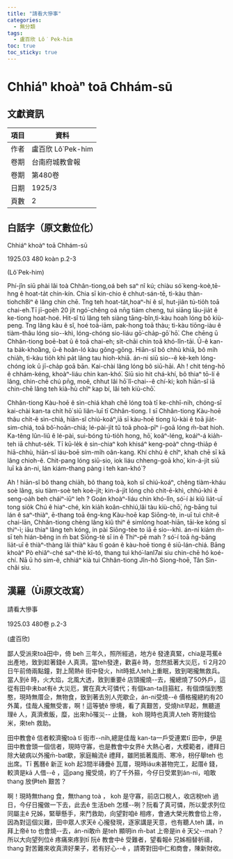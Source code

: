 ```yaml
---
title: "請看大慘事"
categories:
  - 無分類
tags:
  - 盧百欣 Lô͘ Pek-him
toc: true
toc_sticky: true
---
```


# Chhiáⁿ khoàⁿ toā Chhám-sū

## 文獻資訊

| 項目 | 資料 |
|---|---|
| 作者 | 盧百欣 Lô͘ Pek-him |
| 卷期 | 台南府城教會報 |
| 卷期 | 第480卷 |
| 日期 | 1925/3 |
| 頁數 | 2 |

## 白話字（原文數位化）

Chhiáⁿ khoàⁿ toā Chhám-sū

1925.03 480 koàn p.2-3

(Lô͘ Pek-him)

Phí-jîn siū phài lâi toà Chhân-tiong,oá beh saⁿ nî kú; chiàu só͘ keng-koè,tē-hng ê hoat-ta̍t chin-kín. Chia sī kin-chio ê chhut-sán-tē, tì-kàu thàn-tiohch8iⁿ ê lâng chin chē. Tng teh hoat-ta̍t,hoaⁿ-hí ê sî, hut-jiân tú-tio̍h toā chai-eh.Tī jī-goe̍h 20 ji̍t ngó͘-chêng oá nn̄g tiám cheng, tuì siāng lāu-jia̍t ê ke-tiong hoat-hoé. Hit-sî tú lâng teh siàng tāng-bîn,tì-kàu hoah lóng bô kiù-peng. Tng lâng kàu ê sî, hoé toā-iām, pak-hong toā thàu; tì-kàu tiōng-iàu ê tiàm-thâu lóng sio--khì, lóng-chóng sio-liáu gō͘-cha̍p-gō͘ hō͘. Che chēng ū Chhân-tiong boē-bat ū ê toā chai-eh; si̍t-chāi chin toā khó-lîn-tāi. Ū-ê kan-ta ba̍k-kho͘âng, ū-ê hoân-ló kàu gōng-gōng. Hiān-sî bô chhù khiā, bô mi̍h chia̍h, tì-kàu tio̍h khì pa̍t lâng tau hioh-khiā. án-ni siū sio--ê kè-keh lóng-chóng iok ū jī-cha̍p goā bān. Kai-chài lâng lóng bô siū-hāi. Ah ! chit téng-hō ê chhám-kéng, khoàⁿ-liáu chin kan-khó͘. Siū sio hit chá-khí, bô thiaⁿ tō-lí ê lâng, chin-chē chú pn̄g, moê, chhut lâi hō͘ lî-chai--ê chí-ki; koh hiān-sî iā chin-chē lâng teh kià-hù chîⁿ kap bí, lâi teh kiù-chō͘.

Chhân-tiong Kàu-hoē ê sìn-chiá khah chē lóng toà tī ke-chhī-ni̍h, chóng-sī kai-chài kan-ta chi̍t hō͘ siū liân-luī tī Chhân-tiong. I sī Chhân-tiong Kàu-hoē thâu chi̍t-ê sìn-chiá, hiān-sî chiú-koáⁿ,iā sī kàu-hoē tiong lú-kài ê toā jia̍t-sim-chiá, toā bô͘-hoān-chiá; lé-pài-ji̍t tû toā phoà-pīⁿ í-goā lóng m̄-bat hioh. Ka-têng lûn-liû ê lé-pài, sui-bóng tú-tio̍h hong, hō͘, koâⁿ-léng, koáiⁿ-á kia̍h-teh iā chhut-se̍k. Tī kū-le̍k ê sin-chiaⁿ koh khisáⁿ keng-poàⁿ chng-thia̍p ê hiā-chhù, hiān-sî iáu-boē sím-mi̍h oân-kang. Khí chhù ê chîⁿ, khah chē sī kā lâng chioh-ê. Chit-pang lóng siū-sio, iok liáu chheng-goā kho͘, kin-á-ji̍t siū luī kà án-ni, lán kiám-thang pàng i teh kan-khó͘ ?

Ah ! hiān-sî bô thang chia̍h, bô thang toà, koh sī chiú-koáⁿ, chêng tiàm-kháu soè lâng, siu tiàm-soè teh koè-ji̍t; kin-á-ji̍t lóng chò chit-ē-khì, chhú-khì ê seng-oa̍h beh cháiⁿ-iūⁿ leh ? Goán khoàⁿ-liáu chin khó-lîn, só͘-í ài kiû lia̍t-uī tong sio̍k Chú ê hiaⁿ-ché, kín kia̍h koân-chhiú,lâi tàu kiù-chō͘, ǹg-bāng tuì lán ê saⁿ-thiàⁿ, ē-thang toā êng-kng Kàu-hoē kap Siōng-tè, in-uī tuì chit-ê chai-lān, Chhân-tiong chèng lâng kiû thiⁿ ê simlóng hoat-hiān, tāi-ke kóng sī thiⁿ-ì; iāu thiaⁿ lâng teh kóng, in pài Siōng-tèe to iā ē sio--khì. án-ni kiám m̄-sī teh hián-bêng in m̄ bat Siōng-tè sī in ê Thiⁿ-pē mah ? só͘-í toā ǹg-bāng lia̍t-uī ê thiàⁿ-thàng lâi thiàⁿ kàu tī goán ê kàu-hoē tiong ê siū-lán-chiá. Bāng khoàⁿ Pò ehiâⁿ-ché saⁿ-thè kî-tó, thang tuì khó͘-lanl7ai siu chin-chē hó koé-chí. Nā ū hó sim-ê, chhiáⁿ kià tuì Chhân-tiong Jîn-hô Siong-hoē, Tân Sin-châi siu.

## 漢羅（Ùi原文改寫）

請看大慘事

1925.03 480卷 p.2-3

(盧百欣)

鄙人受派來toà田中，倚 beh 三年久，照所經過，地方ê 發達真緊，chia是芎蕉ê 出產地，致到趁著錢ê 人真濟。當teh發達，歡喜ê 時，忽然抵著大災厄，tī 2月20日午前倚兩點鐘，對上鬧熱ê 街中發火，hit時抵人teh上重眠，致到喝攏無救兵。當人到ê 時，火大焰，北風大透，致到重要ê 店頭攏燒--去，攏總燒了50外戶，這從有田中未bat有ê 大災厄，實在真大可憐代；有個kan-ta目箍紅，有個煩惱到憨憨，現時無厝企，無物食，致到著去別人兜歇企，án-ni受燒--ê 價格攏總約有20外萬，佳哉人攏無受害，啊！這等號ê 慘境，看了真艱苦，受燒hit早起，無聽道理ê 人，真濟煮飯，糜，出來hō͘罹災-- 止饑， koh 現時也真濟人teh 寄附錢佮米，來teh 救助。

田中教會ê 信者較濟攏toà tī 街市--ni̍h,總是佳哉 kan-ta一戶受連累tī 田中，伊是田中教會頭一個信者，現時守寡，也是教會中女界ê 大熱心者，大模範者，禮拜日除大破病以外攏m̄-bat歇，家庭輪流ê 禮拜，雖罔抵著風雨、寒冷，枴仔舉teh 也出席。Tī 舊曆ê 新正 koh 起3間半磚疊ê 瓦厝，現時iáu未甚物完工，起厝ê 錢，較濟是kā 人借--ê ，這pang 攏受燒，約了千外箍，今仔日受累到án-ni，咱敢thang 放伊teh 艱苦？

啊！現時無thang 食，無thang toà ， koh 是守寡，前店口稅人，收店稅teh 過日，今仔日攏做一下去，此去ê 生活beh 怎樣--咧？阮看了真可憐，所以愛求列位同屬主ê 兄姊，緊舉懸手，來鬥救助，向望對咱ê 相疼，會通大榮光教會佮上帝，因為對這個災難，田中眾人求天ê 心攏發現，逐家講是天意，也有聽人teh 講，in 拜上帝ê to 也會燒--去，án-ni敢m̄ 是teh 顯明in m̄-bat 上帝是in ê 天父--mah？所以大向望列位ê 疼痛來疼到tī 阮ê 教會中ê 受難者，望看報ê 兄姊相替祈禱，thang 對苦難來收真濟好果子，若有好心--ê ，請寄對田中仁和商會，陳新財收。
